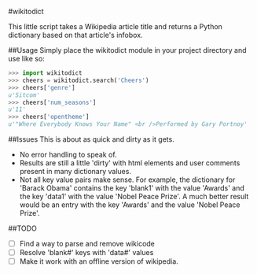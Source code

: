 #wikitodict

This little script takes a Wikipedia article title and returns a
Python dictionary based on that article's infobox.

##Usage
Simply place the wikitodict module in your project directory and
use like so:

```python
>>> import wikitodict
>>> cheers = wikitodict.search('Cheers')
>>> cheers['genre']
u'Sitcom'
>>> cheers['num_seasons']
u'11'
>>> cheers['opentheme']
u'"Where Everybody Knows Your Name" <br />Performed by Gary Portnoy'
```

##Issues
This is about as quick and dirty as it gets. 

* No error handling to speak of.
* Results are still a little 'dirty' with html elements and user
comments present in many dictionary values.
* Not all key value pairs make sense. For example, the dictionary
for 'Barack Obama' contains the key 'blank1' with the value
'Awards' and the key 'data1' with the value 'Nobel Peace Prize'.
A much better result would be an entry with the key 'Awards' and
the value 'Nobel Peace Prize'.

##TODO
- [ ] Find a way to parse and remove wikicode
- [ ] Resolve 'blank#' keys with 'data#' values
- [ ] Make it work with an offline version of wikipedia.
